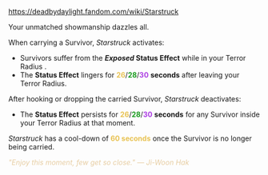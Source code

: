 https://deadbydaylight.fandom.com/wiki/Starstruck

<p>Your unmatched showmanship dazzles all.
<p>When carrying a Survivor, <i>Starstruck</i> activates:
</p>
<ul><li>Survivors suffer from the <i><b>Exposed </b></i> <b>Status Effect</b> while in your Terror Radius .</li>
<li>The <b>Status Effect</b> lingers for <span class="clr" style="color: #e8c252;"><b>26</b></span>/<span class="clr" style="color: #199b1e;"><b>28</b></span>/<span class="clr" style="color: #ac3ee3;"><b>30</b></span> <b>seconds</b> after leaving your Terror Radius.</li></ul>
<p>After hooking or dropping the carried Survivor, <i>Starstruck</i> deactivates:
</p>
<ul><li>The <b>Status Effect</b> persists for <span class="clr" style="color: #e8c252;"><b>26</b></span>/<span class="clr" style="color: #199b1e;"><b>28</b></span>/<span class="clr" style="color: #ac3ee3;"><b>30</b></span> <b>seconds</b> for any Survivor inside your Terror Radius at that moment.</li></ul>
<p><i>Starstruck</i> has a cool-down of <b><span class="clr clr2" style="color: #e8c252 ;">60 seconds</span></b> once the Survivor is no longer being carried.
</p><p><i><span class="clr clr9" style="color: #e7cda2 ;">"Enjoy this moment, few get so close." — Ji-Woon Hak</span></i>
</p>
</p>